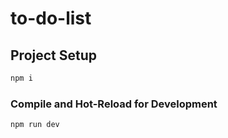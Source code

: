 # to-do-list

## Project Setup

```sh
npm i
```

### Compile and Hot-Reload for Development

```sh
npm run dev
```
